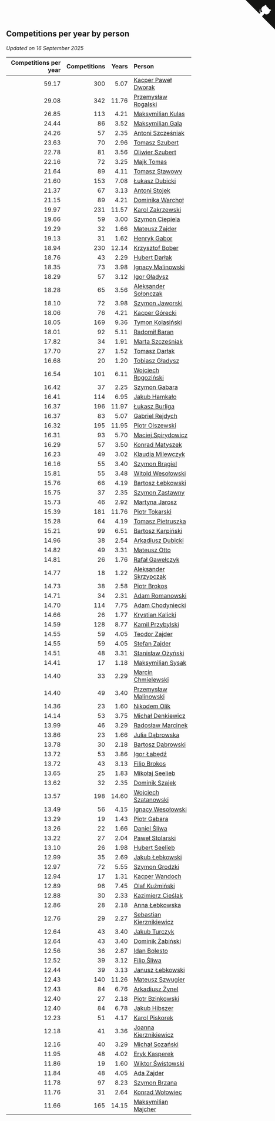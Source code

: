 ## Competitions per year by person

*Updated on 16 September 2025*

| Competitions per year | Competitions | Years | Person |
| ---: | ---: | ---: | :--- |
| 59.17 | 300 | 5.07 | [Kacper Paweł Dworak](https://www.worldcubeassociation.org/persons/2020DWOR01) |
| 29.08 | 342 | 11.76 | [Przemysław Rogalski](https://www.worldcubeassociation.org/persons/2013ROGA02) |
| 26.85 | 113 | 4.21 | [Maksymilian Kulas](https://www.worldcubeassociation.org/persons/2021KULA02) |
| 24.44 | 86 | 3.52 | [Maksymilian Gala](https://www.worldcubeassociation.org/persons/2022GALA01) |
| 24.26 | 57 | 2.35 | [Antoni Szcześniak](https://www.worldcubeassociation.org/persons/2023SZCZ04) |
| 23.63 | 70 | 2.96 | [Tomasz Szubert](https://www.worldcubeassociation.org/persons/2022SZUB02) |
| 22.78 | 81 | 3.56 | [Oliwier Szubert](https://www.worldcubeassociation.org/persons/2022SZUB01) |
| 22.16 | 72 | 3.25 | [Majk Tomas](https://www.worldcubeassociation.org/persons/2022TOMA05) |
| 21.64 | 89 | 4.11 | [Tomasz Stawowy](https://www.worldcubeassociation.org/persons/2021STAW01) |
| 21.60 | 153 | 7.08 | [Łukasz Dubicki](https://www.worldcubeassociation.org/persons/2018DUBI01) |
| 21.37 | 67 | 3.13 | [Antoni Stojek](https://www.worldcubeassociation.org/persons/2022STOJ03) |
| 21.15 | 89 | 4.21 | [Dominika Warchoł](https://www.worldcubeassociation.org/persons/2021WARC01) |
| 19.97 | 231 | 11.57 | [Karol Zakrzewski](https://www.worldcubeassociation.org/persons/2014ZAKR01) |
| 19.66 | 59 | 3.00 | [Szymon Ciepiela](https://www.worldcubeassociation.org/persons/2022CIEP01) |
| 19.29 | 32 | 1.66 | [Mateusz Zajder](https://www.worldcubeassociation.org/persons/2024ZAJD01) |
| 19.13 | 31 | 1.62 | [Henryk Gabor](https://www.worldcubeassociation.org/persons/2024GABO02) |
| 18.94 | 230 | 12.14 | [Krzysztof Bober](https://www.worldcubeassociation.org/persons/2013BOBE01) |
| 18.76 | 43 | 2.29 | [Hubert Darłak](https://www.worldcubeassociation.org/persons/2023DARL03) |
| 18.35 | 73 | 3.98 | [Ignacy Malinowski](https://www.worldcubeassociation.org/persons/2021MALI02) |
| 18.29 | 57 | 3.12 | [Igor Gładysz](https://www.worldcubeassociation.org/persons/2022GLAD01) |
| 18.28 | 65 | 3.56 | [Aleksander Sołonczak](https://www.worldcubeassociation.org/persons/2022SOLO01) |
| 18.10 | 72 | 3.98 | [Szymon Jaworski](https://www.worldcubeassociation.org/persons/2021JAWO01) |
| 18.06 | 76 | 4.21 | [Kacper Górecki](https://www.worldcubeassociation.org/persons/2021GORE01) |
| 18.05 | 169 | 9.36 | [Tymon Kolasiński](https://www.worldcubeassociation.org/persons/2016KOLA02) |
| 18.01 | 92 | 5.11 | [Radomił Baran](https://www.worldcubeassociation.org/persons/2020BARA02) |
| 17.82 | 34 | 1.91 | [Marta Szcześniak](https://www.worldcubeassociation.org/persons/2023SZCZ07) |
| 17.70 | 27 | 1.52 | [Tomasz Darłak](https://www.worldcubeassociation.org/persons/2024DARL01) |
| 16.68 | 20 | 1.20 | [Tobiasz Gładysz](https://www.worldcubeassociation.org/persons/2024GLAD02) |
| 16.54 | 101 | 6.11 | [Wojciech Rogoziński](https://www.worldcubeassociation.org/persons/2019ROGO04) |
| 16.42 | 37 | 2.25 | [Szymon Gabara](https://www.worldcubeassociation.org/persons/2023GABA01) |
| 16.41 | 114 | 6.95 | [Jakub Hamkało](https://www.worldcubeassociation.org/persons/2018HAMK01) |
| 16.37 | 196 | 11.97 | [Łukasz Burliga](https://www.worldcubeassociation.org/persons/2013BURL01) |
| 16.37 | 83 | 5.07 | [Gabriel Rejdych](https://www.worldcubeassociation.org/persons/2020REJD01) |
| 16.32 | 195 | 11.95 | [Piotr Olszewski](https://www.worldcubeassociation.org/persons/2013OLSZ02) |
| 16.31 | 93 | 5.70 | [Maciej Spirydowicz](https://www.worldcubeassociation.org/persons/2020SPIR01) |
| 16.29 | 57 | 3.50 | [Konrad Matyszek](https://www.worldcubeassociation.org/persons/2022MATY02) |
| 16.23 | 49 | 3.02 | [Klaudia Milewczyk](https://www.worldcubeassociation.org/persons/2022MILE05) |
| 16.16 | 55 | 3.40 | [Szymon Brągiel](https://www.worldcubeassociation.org/persons/2022BRAG03) |
| 15.81 | 55 | 3.48 | [Witold Wesołowski](https://www.worldcubeassociation.org/persons/2022WESO01) |
| 15.76 | 66 | 4.19 | [Bartosz Łebkowski](https://www.worldcubeassociation.org/persons/2021LEBK01) |
| 15.75 | 37 | 2.35 | [Szymon Zastawny](https://www.worldcubeassociation.org/persons/2023ZAST01) |
| 15.73 | 46 | 2.92 | [Martyna Jarosz](https://www.worldcubeassociation.org/persons/2022JARO01) |
| 15.39 | 181 | 11.76 | [Piotr Tokarski](https://www.worldcubeassociation.org/persons/2013TOKA01) |
| 15.28 | 64 | 4.19 | [Tomasz Pietruszka](https://www.worldcubeassociation.org/persons/2021PIET01) |
| 15.21 | 99 | 6.51 | [Bartosz Karpiński](https://www.worldcubeassociation.org/persons/2019KARP03) |
| 14.96 | 38 | 2.54 | [Arkadiusz Dubicki](https://www.worldcubeassociation.org/persons/2023DUBI01) |
| 14.82 | 49 | 3.31 | [Mateusz Otto](https://www.worldcubeassociation.org/persons/2022OTTO01) |
| 14.81 | 26 | 1.76 | [Rafał Gawełczyk](https://www.worldcubeassociation.org/persons/2023GAWE01) |
| 14.77 | 18 | 1.22 | [Aleksander Skrzypczak](https://www.worldcubeassociation.org/persons/2024SKRZ01) |
| 14.73 | 38 | 2.58 | [Piotr Brokos](https://www.worldcubeassociation.org/persons/2023BROK01) |
| 14.71 | 34 | 2.31 | [Adam Romanowski](https://www.worldcubeassociation.org/persons/2023ROMA10) |
| 14.70 | 114 | 7.75 | [Adam Chodyniecki](https://www.worldcubeassociation.org/persons/2017CHOD02) |
| 14.66 | 26 | 1.77 | [Krystian Kalicki](https://www.worldcubeassociation.org/persons/2023KALI10) |
| 14.59 | 128 | 8.77 | [Kamil Przybylski](https://www.worldcubeassociation.org/persons/2016PRZY01) |
| 14.55 | 59 | 4.05 | [Teodor Zajder](https://www.worldcubeassociation.org/persons/2021ZAJD03) |
| 14.55 | 59 | 4.05 | [Stefan Zajder](https://www.worldcubeassociation.org/persons/2021ZAJD02) |
| 14.51 | 48 | 3.31 | [Stanisław Ożyński](https://www.worldcubeassociation.org/persons/2022OZYN01) |
| 14.41 | 17 | 1.18 | [Maksymilian Sysak](https://www.worldcubeassociation.org/persons/2024SYSA01) |
| 14.40 | 33 | 2.29 | [Marcin Chmielewski](https://www.worldcubeassociation.org/persons/2023CHMI01) |
| 14.40 | 49 | 3.40 | [Przemysław Malinowski](https://www.worldcubeassociation.org/persons/2022MALI01) |
| 14.36 | 23 | 1.60 | [Nikodem Olik](https://www.worldcubeassociation.org/persons/2024OLIK01) |
| 14.14 | 53 | 3.75 | [Michał Denkiewicz](https://www.worldcubeassociation.org/persons/2021DENK01) |
| 13.99 | 46 | 3.29 | [Radosław Marcinek](https://www.worldcubeassociation.org/persons/2022MARC05) |
| 13.86 | 23 | 1.66 | [Julia Dąbrowska](https://www.worldcubeassociation.org/persons/2024DABR01) |
| 13.78 | 30 | 2.18 | [Bartosz Dąbrowski](https://www.worldcubeassociation.org/persons/2023DABR07) |
| 13.72 | 53 | 3.86 | [Igor Łabędź](https://www.worldcubeassociation.org/persons/2021LABE01) |
| 13.72 | 43 | 3.13 | [Filip Brokos](https://www.worldcubeassociation.org/persons/2022BROK03) |
| 13.65 | 25 | 1.83 | [Mikołaj Seelieb](https://www.worldcubeassociation.org/persons/2023SEEL04) |
| 13.62 | 32 | 2.35 | [Dominik Szajek](https://www.worldcubeassociation.org/persons/2023SZAJ01) |
| 13.57 | 198 | 14.60 | [Wojciech Szatanowski](https://www.worldcubeassociation.org/persons/2011SZAT01) |
| 13.49 | 56 | 4.15 | [Ignacy Wesołowski](https://www.worldcubeassociation.org/persons/2021WESO01) |
| 13.29 | 19 | 1.43 | [Piotr Gabara](https://www.worldcubeassociation.org/persons/2024GABA02) |
| 13.26 | 22 | 1.66 | [Daniel Śliwa](https://www.worldcubeassociation.org/persons/2024SLIW01) |
| 13.22 | 27 | 2.04 | [Paweł Stolarski](https://www.worldcubeassociation.org/persons/2023STOL04) |
| 13.10 | 26 | 1.98 | [Hubert Seelieb](https://www.worldcubeassociation.org/persons/2023SEEL02) |
| 12.99 | 35 | 2.69 | [Jakub Łebkowski](https://www.worldcubeassociation.org/persons/2023LEBK01) |
| 12.97 | 72 | 5.55 | [Szymon Grodzki](https://www.worldcubeassociation.org/persons/2020GROD01) |
| 12.94 | 17 | 1.31 | [Kacper Wandoch](https://www.worldcubeassociation.org/persons/2024WAND01) |
| 12.89 | 96 | 7.45 | [Olaf Kuźmiński](https://www.worldcubeassociation.org/persons/2018KUZM02) |
| 12.88 | 30 | 2.33 | [Kazimierz Cieślak](https://www.worldcubeassociation.org/persons/2023CIES01) |
| 12.86 | 28 | 2.18 | [Anna Łebkowska](https://www.worldcubeassociation.org/persons/2023LEBK04) |
| 12.76 | 29 | 2.27 | [Sebastian Kierznikiewicz](https://www.worldcubeassociation.org/persons/2023KIER02) |
| 12.64 | 43 | 3.40 | [Jakub Turczyk](https://www.worldcubeassociation.org/persons/2022TURC02) |
| 12.64 | 43 | 3.40 | [Dominik Żabiński](https://www.worldcubeassociation.org/persons/2022ZABI01) |
| 12.56 | 36 | 2.87 | [Idan Bolesto](https://www.worldcubeassociation.org/persons/2022BOLE01) |
| 12.52 | 39 | 3.12 | [Filip Śliwa](https://www.worldcubeassociation.org/persons/2022SLIW01) |
| 12.44 | 39 | 3.13 | [Janusz Łebkowski](https://www.worldcubeassociation.org/persons/2022LEBK01) |
| 12.43 | 140 | 11.26 | [Mateusz Szwugier](https://www.worldcubeassociation.org/persons/2014SZWU01) |
| 12.43 | 84 | 6.76 | [Arkadiusz Żynel](https://www.worldcubeassociation.org/persons/2018ZYNE01) |
| 12.40 | 27 | 2.18 | [Piotr Bzinkowski](https://www.worldcubeassociation.org/persons/2023BZIN01) |
| 12.40 | 84 | 6.78 | [Jakub Hibszer](https://www.worldcubeassociation.org/persons/2018HIBS01) |
| 12.23 | 51 | 4.17 | [Karol Piskorek](https://www.worldcubeassociation.org/persons/2021PISK01) |
| 12.18 | 41 | 3.36 | [Joanna Kierznikiewicz](https://www.worldcubeassociation.org/persons/2022KIER01) |
| 12.16 | 40 | 3.29 | [Michał Sozański](https://www.worldcubeassociation.org/persons/2022SOZA02) |
| 11.95 | 48 | 4.02 | [Eryk Kasperek](https://www.worldcubeassociation.org/persons/2021KASP01) |
| 11.86 | 19 | 1.60 | [Wiktor Świstowski](https://www.worldcubeassociation.org/persons/2024SWIS01) |
| 11.84 | 48 | 4.05 | [Ada Zajder](https://www.worldcubeassociation.org/persons/2021ZAJD01) |
| 11.78 | 97 | 8.23 | [Szymon Brzana](https://www.worldcubeassociation.org/persons/2017BRZA01) |
| 11.76 | 31 | 2.64 | [Konrad Wołowiec](https://www.worldcubeassociation.org/persons/2023WOLO01) |
| 11.66 | 165 | 14.15 | [Maksymilian Majcher](https://www.worldcubeassociation.org/persons/2011MAJC01) |


<a href="https://github.com/noeruchangd/wca_statistics_vn" class="github-corner" aria-label="View source on Github"><svg width="80" height="80" viewBox="0 0 250 250" style="fill:#151513; color:#fff; position: absolute; top: 0; border: 0; right: 0;" aria-hidden="true"><path d="M0,0 L115,115 L130,115 L142,142 L250,250 L250,0 Z"></path><path d="M128.3,109.0 C113.8,99.7 119.0,89.6 119.0,89.6 C122.0,82.7 120.5,78.6 120.5,78.6 C119.2,72.0 123.4,76.3 123.4,76.3 C127.3,80.9 125.5,87.3 125.5,87.3 C122.9,97.6 130.6,101.9 134.4,103.2" fill="currentColor" style="transform-origin: 130px 106px;" class="octo-arm"></path><path d="M115.0,115.0 C114.9,115.1 118.7,116.5 119.8,115.4 L133.7,101.6 C136.9,99.2 139.9,98.4 142.2,98.6 C133.8,88.0 127.5,74.4 143.8,58.0 C148.5,53.4 154.0,51.2 159.7,51.0 C160.3,49.4 163.2,43.6 171.4,40.1 C171.4,40.1 176.1,42.5 178.8,56.2 C183.1,58.6 187.2,61.8 190.9,65.4 C194.5,69.0 197.7,73.2 200.1,77.6 C213.8,80.2 216.3,84.9 216.3,84.9 C212.7,93.1 206.9,96.0 205.4,96.6 C205.1,102.4 203.0,107.8 198.3,112.5 C181.9,128.9 168.3,122.5 157.7,114.1 C157.9,116.9 156.7,120.9 152.7,124.9 L141.0,136.5 C139.8,137.7 141.6,141.9 141.8,141.8 Z" fill="currentColor" class="octo-body"></path></svg></a><style>.github-corner:hover .octo-arm{animation:octocat-wave 560ms ease-in-out}@keyframes octocat-wave{0%,100%{transform:rotate(0)}20%,60%{transform:rotate(-25deg)}40%,80%{transform:rotate(10deg)}}@media (max-width:500px){.github-corner:hover .octo-arm{animation:none}.github-corner .octo-arm{animation:octocat-wave 560ms ease-in-out}}</style>
